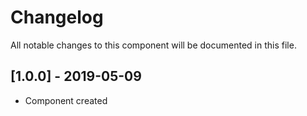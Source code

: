 # Changelog
All notable changes to this component will be documented in this file.

## [1.0.0] - 2019-05-09
- Component created
